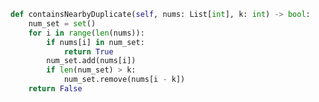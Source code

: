 <!-- 给你一个整数数组 nums 和一个整数 k ，判断数组中是否存在两个 不同的索引 i 和 j ，满足 nums[i] == nums[j] 且 abs(i - j) <= k 。如果存在，返回 true ；否则，返回 false 。

 

示例 1：

输入：nums = [1,2,3,1], k = 3
输出：true
示例 2：

输入：nums = [1,0,1,1], k = 1
输出：true
示例 3：

输入：nums = [1,2,3,1,2,3], k = 2
输出：false
 

 

提示：

1 <= nums.length <= 105
-109 <= nums[i] <= 109
0 <= k <= 105 -->

```python
def containsNearbyDuplicate(self, nums: List[int], k: int) -> bool:
    num_set = set()
    for i in range(len(nums)):
        if nums[i] in num_set:
            return True
        num_set.add(nums[i])
        if len(num_set) > k:
            num_set.remove(nums[i - k])
    return False
```

<!-- 给你一个整数数组 nums 。如果任一值在数组中出现 至少两次 ，返回 true ；如果数组中每个元素互不相同，返回 false 。
 

示例 1：

输入：nums = [1,2,3,1]

输出：true

解释：

元素 1 在下标 0 和 3 出现。

示例 2：

输入：nums = [1,2,3,4]

输出：false

解释：

所有元素都不同。

示例 3：

输入：nums = [1,1,1,3,3,4,3,2,4,2]

输出：true

 

提示：

1 <= nums.length <= 105
-109 <= nums[i] <= 109

```python
def containsDuplicate(self, nums: List[int]) -> bool:
    return len(nums) != len(set(nums))
```
